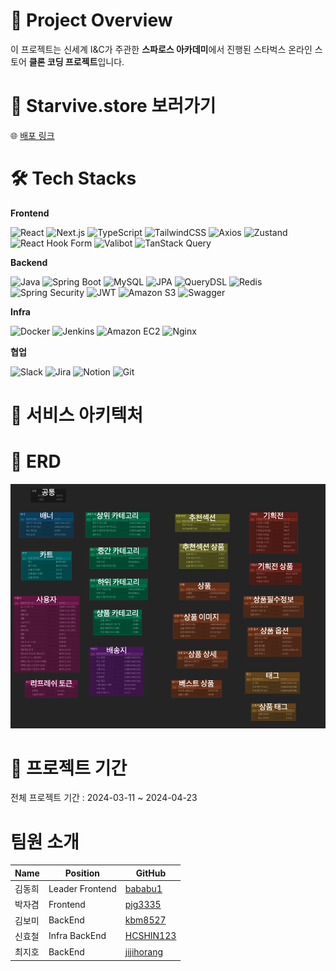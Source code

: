 # 📢 **Project Overview**

이 프로젝트는 신세계 I&C가 주관한 **스파로스 아카데미**에서 진행된 스타벅스 온라인 스토어 **클론 코딩 프로젝트**입니다.

# 📢 **Starvive.store 보러가기**

🌐 [배포 링크](https://starvive.store)

# 🛠️ **Tech Stacks**

**Frontend**

![React](https://img.shields.io/badge/React-61DAFB?style=for-the-badge&logo=react&logoColor=white)
![Next.js](https://img.shields.io/badge/Next.js-000000?style=for-the-badge&logo=nextdotjs&logoColor=white)
![TypeScript](https://img.shields.io/badge/TypeScript-3178C6?style=for-the-badge&logo=typescript&logoColor=white)
![TailwindCSS](https://img.shields.io/badge/TailwindCSS-06B6D4?style=for-the-badge&logo=tailwindcss&logoColor=white)
![Axios](https://img.shields.io/badge/Axios-5A29E4?style=for-the-badge&logo=axios&logoColor=white)
![Zustand](https://img.shields.io/badge/Zustand-000000?style=for-the-badge&logo=zustand&logoColor=white)
![React Hook Form](https://img.shields.io/badge/React_Hook_Form-EC5990?style=for-the-badge&logo=reacthookform&logoColor=white)
![Valibot](https://img.shields.io/badge/Valibot-2B90D9?style=for-the-badge)
![TanStack Query](https://img.shields.io/badge/TanStack_Query-FF4154?style=for-the-badge&logo=reactquery&logoColor=white)

**Backend**

![Java](https://img.shields.io/badge/Java-007396?style=for-the-badge&logo=openjdk&logoColor=white)
![Spring Boot](https://img.shields.io/badge/Spring_Boot-6DB33F?style=for-the-badge&logo=springboot&logoColor=white)
![MySQL](https://img.shields.io/badge/MySQL-4479A1?style=for-the-badge&logo=mysql&logoColor=white)
![JPA](https://img.shields.io/badge/JPA-59666C?style=for-the-badge)
![QueryDSL](https://img.shields.io/badge/QueryDSL-0097A7?style=for-the-badge)
![Redis](https://img.shields.io/badge/Redis-DC382D?style=for-the-badge&logo=redis&logoColor=white)
![Spring Security](https://img.shields.io/badge/Spring_Security-6DB33F?style=for-the-badge&logo=springsecurity&logoColor=white)
![JWT](https://img.shields.io/badge/JWT-000000?style=for-the-badge&logo=jsonwebtokens&logoColor=white)
![Amazon S3](https://img.shields.io/badge/Amazon_S3-569A31?style=for-the-badge&logo=amazonaws&logoColor=white)
![Swagger](https://img.shields.io/badge/Swagger-85EA2D?style=for-the-badge&logo=swagger&logoColor=black)

**Infra**

![Docker](https://img.shields.io/badge/Docker-2496ED?style=for-the-badge&logo=docker&logoColor=white)
![Jenkins](https://img.shields.io/badge/Jenkins-D24939?style=for-the-badge&logo=jenkins&logoColor=white)
![Amazon EC2](https://img.shields.io/badge/Amazon_EC2-FF9900?style=for-the-badge&logo=amazonaws&logoColor=white)
![Nginx](https://img.shields.io/badge/Nginx-009639?style=for-the-badge&logo=nginx&logoColor=white)

**협업**

![Slack](https://img.shields.io/badge/Slack-4A154B?style=for-the-badge&logo=slack&logoColor=white)
![Jira](https://img.shields.io/badge/Jira-0052CC?style=for-the-badge&logo=jira&logoColor=white)
![Notion](https://img.shields.io/badge/Notion-000000?style=for-the-badge&logo=notion&logoColor=white)
![Git](https://img.shields.io/badge/Git-F05032?style=for-the-badge&logo=git&logoColor=white)

# 📢 **서비스 아키텍처**

# 📢 **ERD**

![Demo Screenshot](./assets/images/erd.png)

# 📅 **프로젝트 기간**

전체 프로젝트 기간 : 2024-03-11 ~ 2024-04-23

# **팀원 소개**

| Name   | Position        | GitHub                                      |
| ------ | --------------- | ------------------------------------------- |
| 김동희 | Leader Frontend | [bababu1](https://github.com/bababu1)       |
| 박자겸 | Frontend        | [pjg3335](https://github.com/pjg3335)       |
| 김보미 | BackEnd         | [kbm8527](https://github.com/kbm8527)       |
| 신효철 | Infra BackEnd   | [HCSHIN123](https://github.com/HCSHIN123)   |
| 최지호 | BackEnd         | [jijihorang](https://github.com/jijihorang) |

